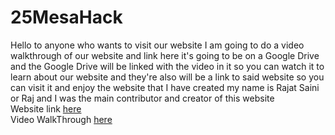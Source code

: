 # 25MesaHack  
Hello to anyone who wants to visit our website I am going to do a video walkthrough of our website and link here it's going to be on a Google Drive and the Google Drive will be linked with the video in it so you can watch it to learn about our website and they're also will be a link to said website so you can visit it and enjoy the website that I have created my name is Rajat Saini or Raj and I was the main contributor and creator of this website  
Website link [here](https://ashajwarrior.github.io/25MesaHack/index.html)  
Video WalkThrough [here](https://drive.google.com/drive/folders/1RQDgzNhLr-FI1sis27jfmrsBtOMwsL-H?usp=sharing)  
